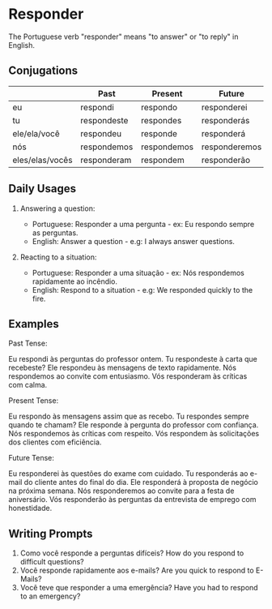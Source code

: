 # Responder

The Portuguese verb "responder" means "to answer" or "to reply" in English.

## Conjugations

|                 | Past        | Present     | Future        |
| --------------- | ----------- | ----------- | ------------- |
| eu              | respondi    | respondo    | responderei   |
| tu              | respondeste | respondes   | responderás   |
| ele/ela/você    | respondeu   | responde    | responderá    |
| nós             | respondemos | respondemos | responderemos |
| eles/elas/vocês | responderam | respondem   | responderão   |

## Daily Usages

1. Answering a question:

   - Portuguese: Responder a uma pergunta - ex: Eu respondo sempre as perguntas.
   - English: Answer a question - e.g: I always answer questions.

2. Reacting to a situation:

   - Portuguese: Responder a uma situação - ex: Nós respondemos rapidamente ao incêndio.
   - English: Respond to a situation - e.g: We responded quickly to the fire.

## Examples

Past Tense:

Eu respondi às perguntas do professor ontem.
Tu respondeste à carta que recebeste?
Ele respondeu às mensagens de texto rapidamente.
Nós respondemos ao convite com entusiasmo.
Vós responderam às críticas com calma.

Present Tense:

Eu respondo às mensagens assim que as recebo.
Tu respondes sempre quando te chamam?
Ele responde à pergunta do professor com confiança.
Nós respondemos às críticas com respeito.
Vós respondem às solicitações dos clientes com eficiência.

Future Tense:

Eu responderei às questões do exame com cuidado.
Tu responderás ao e-mail do cliente antes do final do dia.
Ele responderá à proposta de negócio na próxima semana.
Nós responderemos ao convite para a festa de aniversário.
Vós responderão às perguntas da entrevista de emprego com honestidade.

## Writing Prompts

1. Como você responde a perguntas difíceis? How do you respond to difficult questions?
2. Você responde rapidamente aos e-mails? Are you quick to respond to E-Mails?
3. Você teve que responder a uma emergência? Have you had to respond to an emergency?
